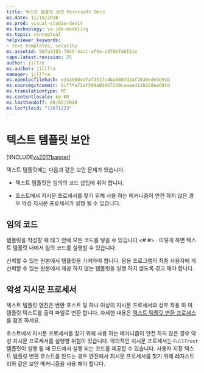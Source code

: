```yaml
---
title: 텍스트 템플릿 보안 Microsoft Docs
ms.date: 11/15/2016
ms.prod: visual-studio-dev14
ms.technology: vs-ide-modeling
ms.topic: conceptual
helpviewer_keywords:
- text templates, security
ms.assetid: 567a2383-7d43-4acc-af4a-cd70b7a0151e
caps.latest.revision: 25
author: jillre
ms.author: jillfra
manager: jillfra
ms.openlocfilehash: e24a90d4e7af351fc4ba5807d2af7830edede9cb
ms.sourcegitcommit: 6cfffa72af599a9d667249caaaa411bb28ea69fd
ms.translationtype: MT
ms.contentlocale: ko-KR
ms.lasthandoff: 09/02/2020
ms.locfileid: "72671223"
---
```

# <a name="security-of-text-templates"></a>텍스트 템플릿 보안
[!INCLUDE[vs2017banner](../includes/vs2017banner.md)]

텍스트 템플릿에는 다음과 같은 보안 문제가 있습니다.

- 텍스트 템플릿은 임의의 코드 삽입에 취약 합니다.

- 호스트에서 지시문 프로세서를 찾기 위해 사용 하는 메커니즘이 안전 하지 않은 경우 악성 지시문 프로세서가 실행 될 수 있습니다.

## <a name="arbitrary-code"></a>임의 코드
 템플릿을 작성할 때 태그 안에 모든 코드를 넣을 수 있습니다 \<# #> . 이렇게 하면 텍스트 템플릿 내에서 임의 코드를 실행할 수 있습니다.

 신뢰할 수 있는 원본에서 템플릿을 가져와야 합니다. 응용 프로그램의 최종 사용자에 게 신뢰할 수 있는 원본에서 제공 하지 않는 템플릿을 실행 하지 않도록 경고 해야 합니다.

## <a name="malicious-directive-processor"></a>악성 지시문 프로세서
 텍스트 템플릿 엔진은 변환 호스트 및 하나 이상의 지시문 프로세서와 상호 작용 하 여 템플릿 텍스트를 출력 파일로 변환 합니다. 자세한 내용은 [텍스트 템플릿 변환 프로세스](../modeling/the-text-template-transformation-process.md)를 참조 하세요.

 호스트에서 지시문 프로세서를 찾기 위해 사용 하는 메커니즘이 안전 하지 않은 경우 악성 지시문 프로세서를 실행할 위험이 있습니다. 악의적인 지시문 프로세서는 `FullTrust` 템플릿이 실행 될 때 모드에서 실행 되는 코드를 제공할 수 있습니다. 사용자 지정 텍스트 템플릿 변환 호스트를 만드는 경우 엔진에서 지시문 프로세서를 찾기 위해 레지스트리와 같은 보안 메커니즘을 사용 해야 합니다.
